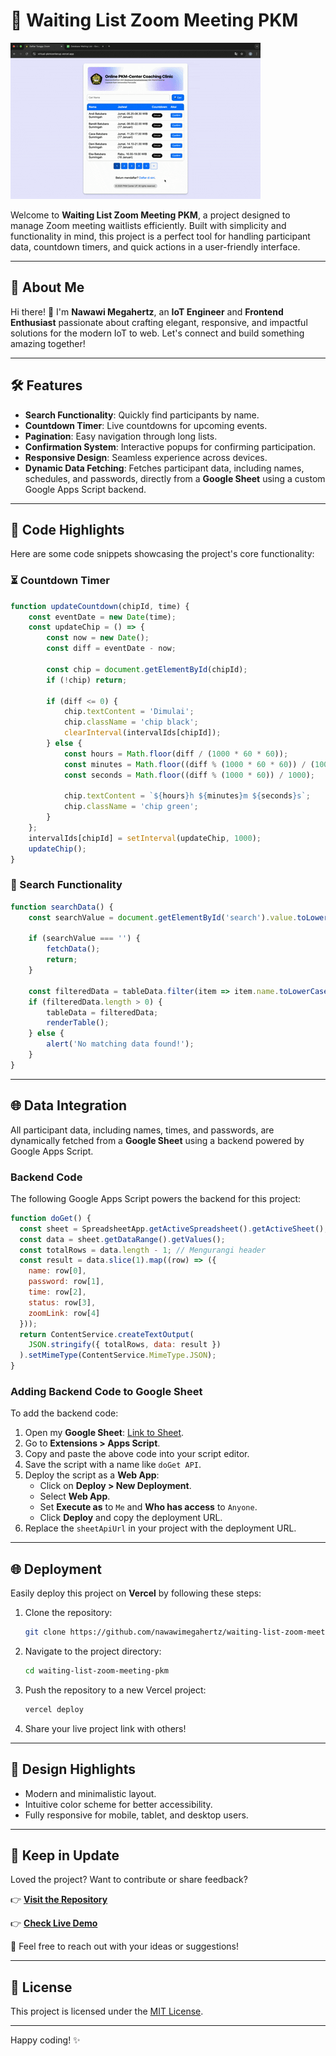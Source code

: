 # 🎉 Waiting List Zoom Meeting PKM

![Tutorial GIF](./assets/tutorial.gif)

Welcome to **Waiting List Zoom Meeting PKM**, a project designed to manage Zoom meeting waitlists efficiently. Built with simplicity and functionality in mind, this project is a perfect tool for handling participant data, countdown timers, and quick actions in a user-friendly interface.

---

## 🚀 About Me

Hi there! 👋 I'm **Nawawi Megahertz**, an **IoT Engineer** and **Frontend Enthusiast** passionate about crafting elegant, responsive, and impactful solutions for the modern IoT to web. Let's connect and build something amazing together!

---

## 🛠️ Features

- **Search Functionality**: Quickly find participants by name.
- **Countdown Timer**: Live countdowns for upcoming events.
- **Pagination**: Easy navigation through long lists.
- **Confirmation System**: Interactive popups for confirming participation.
- **Responsive Design**: Seamless experience across devices.
- **Dynamic Data Fetching**: Fetches participant data, including names, schedules, and passwords, directly from a **Google Sheet** using a custom Google Apps Script backend.

---

## 🧩 Code Highlights

Here are some code snippets showcasing the project's core functionality:

### ⏳ Countdown Timer
```javascript
function updateCountdown(chipId, time) {
    const eventDate = new Date(time);
    const updateChip = () => {
        const now = new Date();
        const diff = eventDate - now;

        const chip = document.getElementById(chipId);
        if (!chip) return;

        if (diff <= 0) {
            chip.textContent = 'Dimulai';
            chip.className = 'chip black';
            clearInterval(intervalIds[chipId]);
        } else {
            const hours = Math.floor(diff / (1000 * 60 * 60));
            const minutes = Math.floor((diff % (1000 * 60 * 60)) / (1000 * 60));
            const seconds = Math.floor((diff % (1000 * 60)) / 1000);

            chip.textContent = `${hours}h ${minutes}m ${seconds}s`;
            chip.className = 'chip green';
        }
    };
    intervalIds[chipId] = setInterval(updateChip, 1000);
    updateChip();
}
```

### 🔎 Search Functionality
```javascript
function searchData() {
    const searchValue = document.getElementById('search').value.toLowerCase();

    if (searchValue === '') {
        fetchData();
        return;
    }

    const filteredData = tableData.filter(item => item.name.toLowerCase().includes(searchValue));
    if (filteredData.length > 0) {
        tableData = filteredData;
        renderTable();
    } else {
        alert('No matching data found!');
    }
}
```

---

## 🌐 Data Integration

All participant data, including names, times, and passwords, are dynamically fetched from a **Google Sheet** using a backend powered by Google Apps Script. 

### Backend Code
The following Google Apps Script powers the backend for this project:

```javascript
function doGet() {
  const sheet = SpreadsheetApp.getActiveSpreadsheet().getActiveSheet();
  const data = sheet.getDataRange().getValues();
  const totalRows = data.length - 1; // Mengurangi header
  const result = data.slice(1).map((row) => ({
    name: row[0],
    password: row[1],
    time: row[2],
    status: row[3],
    zoomLink: row[4]
  }));
  return ContentService.createTextOutput(
    JSON.stringify({ totalRows, data: result })
  ).setMimeType(ContentService.MimeType.JSON);
}
```

### Adding Backend Code to Google Sheet

To add the backend code:

1. Open my **Google Sheet**: [Link to Sheet](https://docs.google.com/spreadsheets/d/1eIkBJAeQ140J5NcJ_ZmMKhcjLZnZFMsD2xZf6roo_yg/edit?usp=sharing).
2. Go to **Extensions > Apps Script**.
3. Copy and paste the above code into your script editor.
4. Save the script with a name like `doGet API`.
5. Deploy the script as a **Web App**:
   - Click on **Deploy > New Deployment**.
   - Select **Web App**.
   - Set **Execute as** to `Me` and **Who has access** to `Anyone`.
   - Click **Deploy** and copy the deployment URL.
6. Replace the `sheetApiUrl` in your project with the deployment URL.

---

## 🌐 Deployment

Easily deploy this project on **Vercel** by following these steps:

1. Clone the repository:
   ```bash
   git clone https://github.com/nawawimegahertz/waiting-list-zoom-meeting-pkm.git
   ```
2. Navigate to the project directory:
   ```bash
   cd waiting-list-zoom-meeting-pkm
   ```
3. Push the repository to a new Vercel project:
   ```bash
   vercel deploy
   ```
4. Share your live project link with others!

---

## 🎨 Design Highlights

- Modern and minimalistic layout.
- Intuitive color scheme for better accessibility.
- Fully responsive for mobile, tablet, and desktop users.

---

## 🤯 Keep in Update

Loved the project? Want to contribute or share feedback?

👉 **[Visit the Repository](https://github.com/nawawimegahertz/waiting-list-zoom-meeting-pkm)**

👉 **[Check Live Demo](https://virtual-pkmcenterup.vercel.app/)**

💬 Feel free to reach out with your ideas or suggestions!

---

## 🪪 License

This project is licensed under the [MIT License](./LICENSE).

---

Happy coding! ✨
